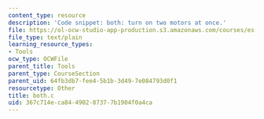 ```yaml
---
content_type: resource
description: 'Code snippet: both: turn on two motors at once.'
file: https://ol-ocw-studio-app-production.s3.amazonaws.com/courses/es-293-lego-robotics-spring-2007/367c714eca84490287377b1904f0a4ca_both.c
file_type: text/plain
learning_resource_types:
- Tools
ocw_type: OCWFile
parent_title: Tools
parent_type: CourseSection
parent_uid: 64fb3db7-fee4-5b1b-3d49-7e084793d0f1
resourcetype: Other
title: both.c
uid: 367c714e-ca84-4902-8737-7b1904f0a4ca
---
```

